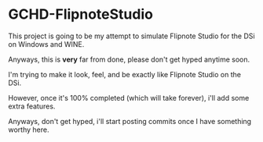 # GCHD-FlipnoteStudio

This project is going to be my attempt to simulate Flipnote Studio for the DSi on Windows and WINE.

Anyways, this is __very__ far from done, please don't get hyped anytime soon.

I'm trying to make it look, feel, and be exactly like Flipnote Studio on the DSi.

However, once it's 100% completed (which will take forever), i'll add some extra features.

Anyways, don't get hyped, i'll start posting commits once I have something worthy here.
